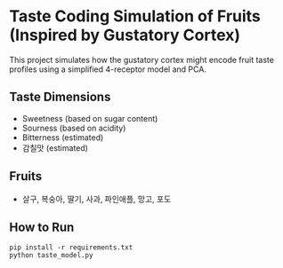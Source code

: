 # Taste Coding Simulation of Fruits (Inspired by Gustatory Cortex)

This project simulates how the gustatory cortex might encode fruit taste profiles using a simplified 4-receptor model and PCA.

## Taste Dimensions
- Sweetness (based on sugar content)
- Sourness (based on acidity)
- Bitterness (estimated)
- 감칠맛 (estimated)

## Fruits
- 살구, 복숭아, 딸기, 사과, 파인애플, 망고, 포도

## How to Run
```
pip install -r requirements.txt
python taste_model.py
```
